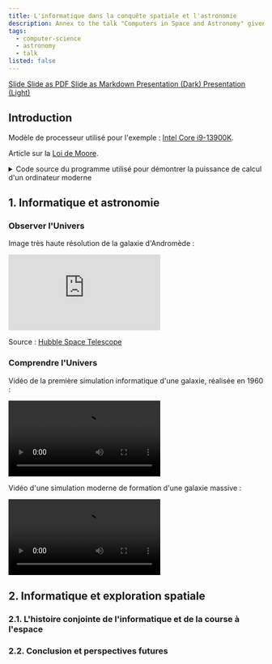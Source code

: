 ```yaml
---
title: L'informatique dans la conquête spatiale et l'astronomie
description: Annex to the talk "Computers in Space and Astronomy" given by Mathéo Galuba on the 19th of July 2024 at the observatory of Orion Astronomie du velay. 
tags:
  - computer-science
  - astronomy
  - talk
listed: false
---
```


<script>
  import CodeBlock from '$lib/components/CodeBlock.svelte';
  import Button from '$lib/components/Button.svelte';
  import { Projector, FileImage, FileCode2, FileText } from 'lucide-svelte';
  import SyncVSAsync from './computers-in-space-and-astronomy/SyncVSAsync.svelte'
  import MarsMissions from './computers-in-space-and-astronomy/MarsMissions.svelte'
</script>

<section id="files" class="flex gap-2 flex-wrap">
  <a
    class="flex items-center gap-1 rounded-md bg-ctp-mauve px-3 py-1
      font-semibold text-ctp-mantle content-ignore
      shadow-md shadow-ctp-crust transition-opacity"
    href="/files/l-informatique-dans-la-conquête-spatiale-et-l-astronomie/slide.html"
    target="_blank"
  >
    <Projector size="16" />
    Slide
  </a>
  <a
    class="flex items-center gap-1 rounded-md bg-ctp-mauve px-3 py-1
      font-semibold text-ctp-mantle content-ignore
      shadow-md shadow-ctp-crust transition-opacity"
    href="/files/l-informatique-dans-la-conquête-spatiale-et-l-astronomie/slide.pdf"
    download
  >
    <FileImage size="16" />
    Slide as PDF
  </a>
  <a
    class="flex items-center gap-1 rounded-md bg-ctp-mauve px-3 py-1
      font-semibold text-ctp-mantle content-ignore
      shadow-md shadow-ctp-crust transition-opacity"
    href="/files/l-informatique-dans-la-conquête-spatiale-et-l-astronomie/slide.md"
    download
  >
    <FileCode2 size="16" />
    Slide as Markdown
  </a>
  <a
    class="flex items-center gap-1 rounded-md bg-ctp-mauve px-3 py-1
      font-semibold text-ctp-mantle content-ignore
      shadow-md shadow-ctp-crust transition-opacity"
    href="/files/l-informatique-dans-la-conquête-spatiale-et-l-astronomie/presentation-conference-dark.pdf"
    download
  >
    <FileText size="16" />
    Presentation (Dark)
  </a>
  <a
    class="flex items-center gap-1 rounded-md bg-ctp-mauve px-3 py-1
      font-semibold text-ctp-mantle content-ignore
      shadow-md shadow-ctp-crust transition-opacity"
    href="/files/l-informatique-dans-la-conquête-spatiale-et-l-astronomie/presentation-conference-light.pdf"
    download
  >
    <FileText size="16" />
    Presentation (Light)
  </a>
</section>

## Introduction

Modèle de processeur utilisé pour l'exemple : [Intel Core i9-13900K](https://ark.intel.com/content/www/fr/fr/ark/products/230496/intel-core-i9-13900k-processor-36m-cache-up-to-5-80-ghz.html).

Article sur la [Loi de Moore](moore-s-law).

<details>
  <summary>
    Code source du programme utilisé pour démontrer la puissance de calcul d'un ordinateur moderne
  </summary>

<CodeBlock>

```c
#include <gmp.h>
#include <stdio.h>
#include <stdlib.h>
#include <time.h>

int main(int argc, char *argv[]) {
  // Get the limit from the first argument
  if (argc != 2) {
    printf("Wrong input.\n");
    printf("Usage: howfast <limit>\n");
    return EXIT_FAILURE;
  }

  long int limit = strtol(argv[1], NULL, 10);

  // Setup GMP arithmetic library
  mpz_t a;
  mpz_t b;
  mpz_t c;

  mpz_init_set_ui(a, 1);
  mpz_init_set_ui(b, 0);
  mpz_init(c);

  // Start timer
  const clock_t start = clock();

  // Fibonacci calculation
  for (long int i = 0; i < limit; ++i) {
    mpz_add(c, a, b);
    mpz_set(a, b);
    mpz_set(b, c);
  }

  // End timer
  const clock_t end = clock();

  // Print the result
  printf("Fibonacci number %ld: ", limit);
  mpz_out_str(stdout, 10, b);
  printf("\n");

  // Clean up
  mpz_clear(a);
  mpz_clear(b);
  mpz_clear(c);

  // Print time
  double time_taken = ((double)(end - start)) / CLOCKS_PER_SEC;
  printf("Time: %f seconds\n", time_taken);
  return EXIT_SUCCESS;
}
```

</CodeBlock>

</details>

## 1. Informatique et astronomie



### Observer l'Univers

Image très haute résolution de la galaxie d'Andromède :

<iframe src="https://esahubble.org/images/heic1502a/zoomable/" class="w-full max-w-2xl mx-auto aspect-video" frameborder="0"></iframe>

Source : [Hubble Space Telescope](https://esahubble.org/images/heic1502a/zoomable/)

### Comprendre l'Univers

Vidéo de la première simulation informatique d'une galaxie, réalisée en 1960 :

<video controls class="w-full max-w-2xl mx-auto">
  <track kind="captions">
  <source src="/files/l-informatique-dans-la-conquête-spatiale-et-l-astronomie/assets/23.mp4" type="video/mp4">
</video>

<br>

Vidéo d'une simulation moderne de formation d'une galaxie massive :

<video controls class="w-full max-w-2xl mx-auto">
  <track kind="captions">
  <source src="/files/l-informatique-dans-la-conquête-spatiale-et-l-astronomie/assets/24.mp4" type="video/mp4">
</video>

## 2. Informatique et exploration spatiale

### 2.1. L'histoire conjointe de l'informatique et de la course à l'espace 

<SyncVSAsync />

<MarsMissions />

### 2.2. Conclusion et perspectives futures

